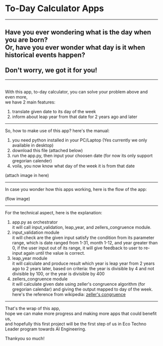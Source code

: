 # To-Day Calculator Apps


----
## Have you ever wondering what is the day when you are born?<br>Or, have you ever wonder what day is it when historical events happen? <br><br>Don't worry, we got it for you!
---

<br>With this app, to-day calculator, you can solve your problem above and even more,
<br>we have 2 main features:
1. translate given date to its day of the week
2. inform about leap year from that date for 2 years ago and later
   <br>

---
So, how to make use of this app? here's the manual:
1. you need python installed in your PC/Laptop (Yes currently we only available in desktop)
2. download this file (attached below)
3. run the app.py, then input your choosen date (for now its only support gregorian calender)
4. voila, you now know what day of the week it is from that date

(attach image in here)

---
In case you wonder how this apps working, here is the flow of the app:

(flow image)

---
For the technical aspect, here is the explanation:
1. app.py as orchestrator<br>
   it will call input_validation, leap_year, and zellers_congruence module.
2. input_validation module<br>
   it will check are the given input satisfy the condition from its parameter range, which is date ranged from 1-31, month 1-12, and year greater than 0, if the user input out of its range, it will give feedback to user to re-input again until the value is correct.
3. leap_year module<br>
   it will calculate and produce result which year is leap year from 2 years ago to 2 years later, based on criteria: the year is divisible by 4 and not divisible by 100, or the year is divisible by 400
4. zellers_congruence module<br>
   it will calculate given date using zeller's congruence algorithm (for gregorian calendar) and giving the output mapped to day of the week. here's the reference from wikipedia: [zeller's congruence](https://en.wikipedia.org/wiki/Zeller%27s_congruence)

---
That's the wrap of this app, 
<br>hope we can make more progress and making more apps that could benefit us, 
<br>and hopefully this first project will be the first step of us in Eco Techno Leader program towards AI Engineering.

Thankyou so much!
